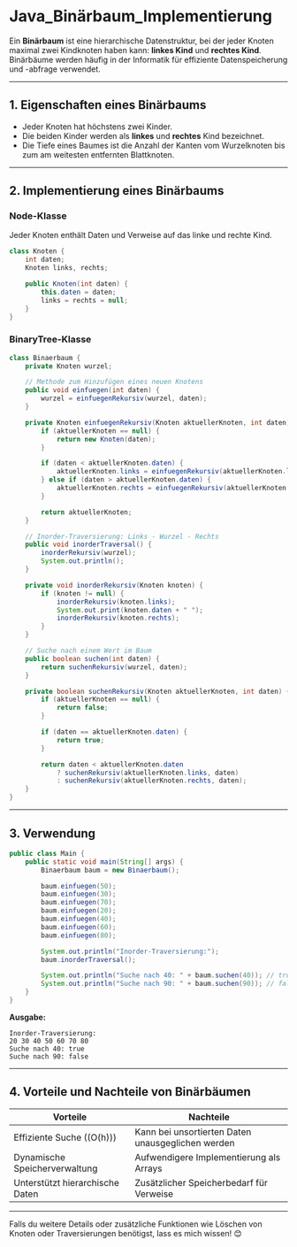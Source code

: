 
# Java_Binärbaum_Implementierung

Ein **Binärbaum** ist eine hierarchische Datenstruktur, bei der jeder Knoten maximal zwei Kindknoten haben kann: **linkes Kind** und **rechtes Kind**. Binärbäume werden häufig in der Informatik für effiziente Datenspeicherung und -abfrage verwendet.

---

## **1. Eigenschaften eines Binärbaums**
- Jeder Knoten hat höchstens zwei Kinder.
- Die beiden Kinder werden als **linkes** und **rechtes** Kind bezeichnet.
- Die Tiefe eines Baumes ist die Anzahl der Kanten vom Wurzelknoten bis zum am weitesten entfernten Blattknoten.

---

## **2. Implementierung eines Binärbaums**
### **Node-Klasse**
Jeder Knoten enthält Daten und Verweise auf das linke und rechte Kind.

```java
class Knoten {
    int daten;
    Knoten links, rechts;

    public Knoten(int daten) {
        this.daten = daten;
        links = rechts = null;
    }
}
```

### **BinaryTree-Klasse**
```java
class Binaerbaum {
    private Knoten wurzel;

    // Methode zum Hinzufügen eines neuen Knotens
    public void einfuegen(int daten) {
        wurzel = einfuegenRekursiv(wurzel, daten);
    }

    private Knoten einfuegenRekursiv(Knoten aktuellerKnoten, int daten) {
        if (aktuellerKnoten == null) {
            return new Knoten(daten);
        }

        if (daten < aktuellerKnoten.daten) {
            aktuellerKnoten.links = einfuegenRekursiv(aktuellerKnoten.links, daten);
        } else if (daten > aktuellerKnoten.daten) {
            aktuellerKnoten.rechts = einfuegenRekursiv(aktuellerKnoten.rechts, daten);
        }

        return aktuellerKnoten;
    }

    // Inorder-Traversierung: Links - Wurzel - Rechts
    public void inorderTraversal() {
        inorderRekursiv(wurzel);
        System.out.println();
    }

    private void inorderRekursiv(Knoten knoten) {
        if (knoten != null) {
            inorderRekursiv(knoten.links);
            System.out.print(knoten.daten + " ");
            inorderRekursiv(knoten.rechts);
        }
    }

    // Suche nach einem Wert im Baum
    public boolean suchen(int daten) {
        return suchenRekursiv(wurzel, daten);
    }

    private boolean suchenRekursiv(Knoten aktuellerKnoten, int daten) {
        if (aktuellerKnoten == null) {
            return false;
        }

        if (daten == aktuellerKnoten.daten) {
            return true;
        }

        return daten < aktuellerKnoten.daten
            ? suchenRekursiv(aktuellerKnoten.links, daten)
            : suchenRekursiv(aktuellerKnoten.rechts, daten);
    }
}
```

---

## **3. Verwendung**
```java
public class Main {
    public static void main(String[] args) {
        Binaerbaum baum = new Binaerbaum();

        baum.einfuegen(50);
        baum.einfuegen(30);
        baum.einfuegen(70);
        baum.einfuegen(20);
        baum.einfuegen(40);
        baum.einfuegen(60);
        baum.einfuegen(80);

        System.out.println("Inorder-Traversierung:");
        baum.inorderTraversal();

        System.out.println("Suche nach 40: " + baum.suchen(40)); // true
        System.out.println("Suche nach 90: " + baum.suchen(90)); // false
    }
}
```

**Ausgabe:**
```
Inorder-Traversierung:
20 30 40 50 60 70 80 
Suche nach 40: true
Suche nach 90: false
```

---

## **4. Vorteile und Nachteile von Binärbäumen**

| **Vorteile**                      | **Nachteile**                             |
|-----------------------------------|------------------------------------------|
| Effiziente Suche (\(O(h)\))       | Kann bei unsortierten Daten unausgeglichen werden |
| Dynamische Speicherverwaltung     | Aufwendigere Implementierung als Arrays  |
| Unterstützt hierarchische Daten   | Zusätzlicher Speicherbedarf für Verweise |

---

Falls du weitere Details oder zusätzliche Funktionen wie Löschen von Knoten oder Traversierungen benötigst, lass es mich wissen! 😊
